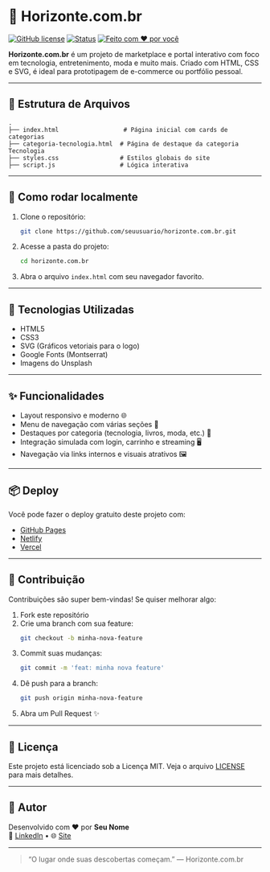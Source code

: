# 🌅 Horizonte.com.br

[![GitHub license](https://img.shields.io/github/license/seuusuario/horizonte.com.br)](LICENSE)
[![Status](https://img.shields.io/badge/status-em%20desenvolvimento-yellow)]()
[![Feito com ♥ por você](https://img.shields.io/badge/feito%20com-%E2%99%A5-orange)]()

**Horizonte.com.br** é um projeto de marketplace e portal interativo com foco em tecnologia, entretenimento, moda e muito mais. Criado com HTML, CSS e SVG, é ideal para prototipagem de e-commerce ou portfólio pessoal.

---

## 📁 Estrutura de Arquivos

```
.
├── index.html                  # Página inicial com cards de categorias
├── categoria-tecnologia.html  # Página de destaque da categoria Tecnologia
├── styles.css                 # Estilos globais do site 
├── script.js                  # Lógica interativa 
```

---

## 🚀 Como rodar localmente

1. Clone o repositório:
   ```bash
   git clone https://github.com/seuusuario/horizonte.com.br.git
   ```
2. Acesse a pasta do projeto:
   ```bash
   cd horizonte.com.br
   ```
3. Abra o arquivo `index.html` com seu navegador favorito.

---

## 🧰 Tecnologias Utilizadas

- HTML5
- CSS3
- SVG (Gráficos vetoriais para o logo)
- Google Fonts (Montserrat)
- Imagens do Unsplash

---

## ✨ Funcionalidades

- Layout responsivo e moderno 🌐
- Menu de navegação com várias seções 🧽
- Destaques por categoria (tecnologia, livros, moda, etc.) 🛙️
- Integração simulada com login, carrinho e streaming 🖥️
- Navegação via links internos e visuais atrativos 🖼️

---

## 📦 Deploy

Você pode fazer o deploy gratuito deste projeto com:

- [GitHub Pages](https://pages.github.com/)
- [Netlify](https://www.netlify.com/)
- [Vercel](https://vercel.com/)

---

## 🤝 Contribuição

Contribuições são super bem-vindas! Se quiser melhorar algo:

1. Fork este repositório
2. Crie uma branch com sua feature:
   ```bash
   git checkout -b minha-nova-feature
   ```
3. Commit suas mudanças:
   ```bash
   git commit -m 'feat: minha nova feature'
   ```
4. Dê push para a branch:
   ```bash
   git push origin minha-nova-feature
   ```
5. Abra um Pull Request ✨

---

## 📄 Licença

Este projeto está licenciado sob a Licença MIT. Veja o arquivo [LICENSE](LICENSE) para mais detalhes.

---

## 👤 Autor

Desenvolvido com ❤️ por **Seu Nome**  
🔗 [LinkedIn](https://www.linkedin.com/in/mateus-dutra-rezende-jardim-460036351/) • 🌐 [Site](https://digitalquanta.com.br/)

---

> “O lugar onde suas descobertas começam.” — Horizonte.com.br
